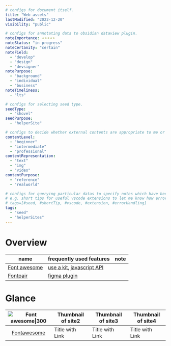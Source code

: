 ```yaml
---
# configs for document itself.
title: "Web assets"
lastModified: "2022-12-20"
visibility: "public"

# configs for annotating data to obsidian dataview plugin.
noteImportance: ⭐⭐⭐⭐⭐
noteStatus: "in progress"
noteCertanity: "certain"
noteField:
  - "develop"
  - "design"
  - "devsigner"
notePurpose:
  - "background"
  - "individual"
  - "business"
noteTimeliness:
  - "lts"

# configs for selecting seed type.
seedType:
  - "shovel"
seedPurpose:
  - "helperSite"

# configs to decide whether external contents are appropriate to me or not.
contentLevel:
  - "beginner"
  - "intermediate"
  - "professional"
contentRepresentation:
  - "text"
  - "img"
  - "video"
contentPurpose:
  - "reference"
  - "realworld"

# configs for querying particular datas to specify notes which have been noted expirences related to particular subject.
# e.g. short tips for useful vscode extensions to let me know how errors occur.
# tags=[#seed, #shortTip, #vscode, #extension, #errorHandling]
tags:
  - "seed"
  - "helperSites"
---
```

# Overview
| name                                     | frequently used features                                                                                          | note |
| ---------------------------------------- | ----------------------------------------------------------------------------------------------------------------- | ---- |
| [Font awesome](https://fontawesome.com/) | [use a kit](https://fontawesome.com/docs/web/setup/use-kit), [javascript API](https://fontawesome.com/docs/apis/) |      |
| [Fontpair](https://www.fontpair.co/all)  | [figma plugin](https://www.figma.com/community/plugin/1105220730154050357)                                                                                                                  |      |



# Glance
| ![Font awesome\|300](https://img.fortawesome.com/1ce05b4b/open-graph-general.png) | Thumbnail of site2 | Thumbnail of site3 | Thumbnail of site4 |
| :------------------: | ------------------ | ------------------ | ------------------ |
| [Fontawesome](https://fontawesome.com/)    | Title with Link    | Title with Link    | Title with Link     |
